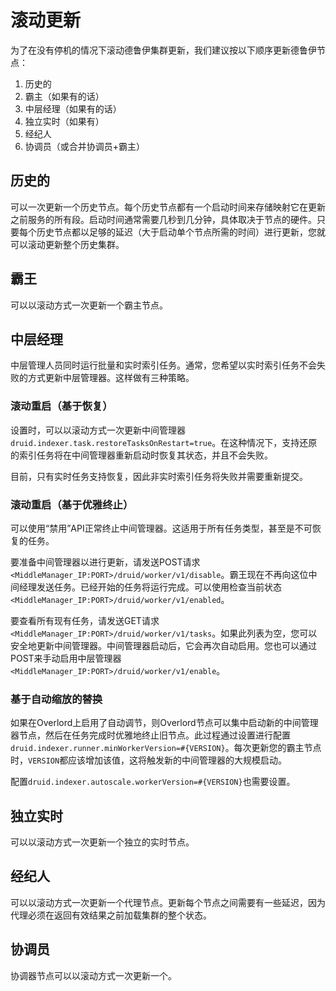# 滚动更新

为了在没有停机的情况下滚动德鲁伊集群更新，我们建议按以下顺序更新德鲁伊节点：

1. 历史的
2. 霸主（如果有的话）
3. 中层经理（如果有的话）
4. 独立实时（如果有）
5. 经纪人
6. 协调员（或合并协调员+霸主）

## 历史的

可以一次更新一个历史节点。每个历史节点都有一个启动时间来存储映射它在更新之前服务的所有段。启动时间通常需要几秒到几分钟，具体取决于节点的硬件。只要每个历史节点都以足够的延迟（大于启动单个节点所需的时间）进行更新，您就可以滚动更新整个历史集群。

## 霸王

可以以滚动方式一次更新一个霸主节点。

## 中层经理

中层管理人员同时运行批量和实时索引任务。通常，您希望以实时索引任务不会失败的方式更新中层管理器。这样做有三种策略。

### 滚动重启（基于恢复）

设置时，可以以滚动方式一次更新中间管理器 `druid.indexer.task.restoreTasksOnRestart=true`。在这种情况下，支持还原的索引任务将在中间管理器重新启动时恢复其状态，并且不会失败。

目前，只有实时任务支持恢复，因此非实时索引任务将失败并需要重新提交。

### 滚动重启（基于优雅终止）

可以使用“禁用”API正常终止中间管理器。这适用于所有任务类型，甚至是不可恢复的任务。

要准备中间管理器以进行更新，请发送POST请求 `<MiddleManager_IP:PORT>/druid/worker/v1/disable`。霸王现在不再向这位中间经理发送任务。已经开始的任务将运行完成。可以使用检查当前状态`<MiddleManager_IP:PORT>/druid/worker/v1/enabled`。

要查看所有现有任务，请发送GET请求`<MiddleManager_IP:PORT>/druid/worker/v1/tasks`。如果此列表为空，您可以安全地更新中间管理器。中间管理器启动后，它会再次自动启用。您也可以通过POST来手动启用中层管理器`<MiddleManager_IP:PORT>/druid/worker/v1/enable`。

### 基于自动缩放的替换

如果在Overlord上启用了自动调节，则Overlord节点可以集中启动新的中间管理器节点，然后在任务完成时优雅地终止旧节点。此过程通过设置进行配置`druid.indexer.runner.minWorkerVersion=#{VERSION}`。每次更新您的霸主节点时，`VERSION`都应该增加该值，这将触发新的中间管理器的大规模启动。

配置`druid.indexer.autoscale.workerVersion=#{VERSION}`也需要设置。

## 独立实时

可以以滚动方式一次更新一个独立的实时节点。

## 经纪人

可以以滚动方式一次更新一个代理节点。更新每个节点之间需要有一些延迟，因为代理必须在返回有效结果之前加载集群的整个状态。

## 协调员

协调器节点可以以滚动方式一次更新一个。